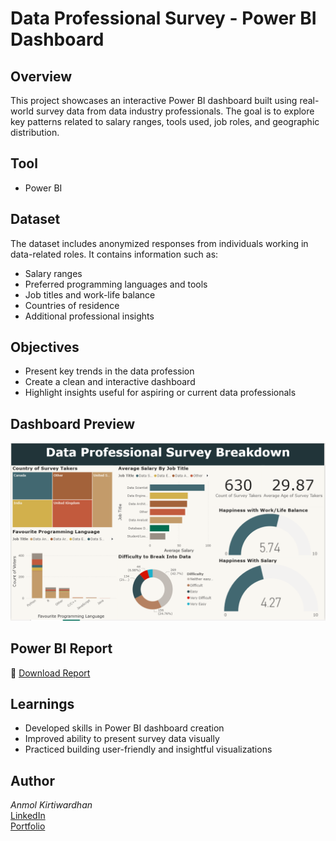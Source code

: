 # Data Professional Survey - Power BI Dashboard

## Overview  
This project showcases an interactive Power BI dashboard built using real-world survey data from data industry professionals. The goal is to explore key patterns related to salary ranges, tools used, job roles, and geographic distribution.

## Tool  
- Power BI

## Dataset  
The dataset includes anonymized responses from individuals working in data-related roles. It contains information such as:  
- Salary ranges  
- Preferred programming languages and tools  
- Job titles and work-life balance  
- Countries of residence  
- Additional professional insights

## Objectives  
- Present key trends in the data profession  
- Create a clean and interactive dashboard  
- Highlight insights useful for aspiring or current data professionals

## Dashboard Preview  
![Final Dashboard](https://github.com/Akwardhan/Power-BI-Data-Professional-Survey-Analysis/blob/main/Power%20BI-Report/Screenshot/Final_Dashboard.png)

## Power BI Report  
📁 [Download Report](https://github.com/Akwardhan/Power-BI-Data-Professional-Survey-Analysis/blob/main/Power%20BI-Report/Data-Professional-Survey-Breakdown.pbix)

## Learnings  
- Developed skills in Power BI dashboard creation  
- Improved ability to present survey data visually  
- Practiced building user-friendly and insightful visualizations

## Author  
*Anmol Kirtiwardhan*  
[LinkedIn](https://www.linkedin.com/in/akwardhan/)  
[Portfolio](https://akwardhan.github.io/)
